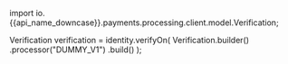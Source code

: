 
import io.{{api_name_downcase}}.payments.processing.client.model.Verification;

Verification verification = identity.verifyOn(
  Verification.builder()
    .processor("DUMMY_V1")
    .build()
);

